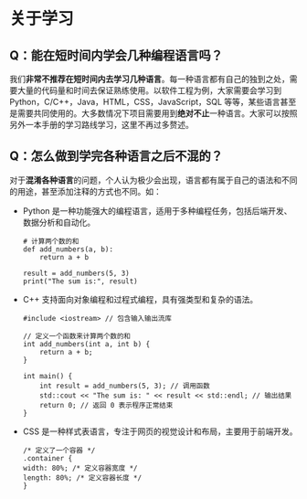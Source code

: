 # 关于学习

## Q：能在短时间内学会几种编程语言吗？

我们**非常不推荐在短时间内去学习几种语言**。每一种语言都有自己的独到之处，需要大量的代码量和时间去保证熟练使用。以软件工程为例，大家需要会学习到 Python，C/C++，Java，HTML，CSS，JavaScript，SQL 等等，某些语言甚至是需要共同使用的。大多数情况下项目需要用到**绝对不止**一种语言。大家可以按照另外一本手册的学习路线学习，这里不再过多赘述。

## Q：怎么做到学完各种语言之后不混的？

对于**混淆各种语言**的问题，个人认为极少会出现，语言都有属于自己的语法和不同的用途，甚至添加注释的方式也不同。如：

*   Python 是一种功能强大的编程语言，适用于多种编程任务，包括后端开发、数据分析和自动化。

    ```
    # 计算两个数的和
    def add_numbers(a, b):
        return a + b

    result = add_numbers(5, 3)
    print("The sum is:", result)
    ```
*   C++ 支持面向对象编程和过程式编程，具有强类型和复杂的语法。

    ```
    #include <iostream> // 包含输入输出流库

    // 定义一个函数来计算两个数的和
    int add_numbers(int a, int b) {
        return a + b;
    }

    int main() {
        int result = add_numbers(5, 3); // 调用函数
        std::cout << "The sum is: " << result << std::endl; // 输出结果
        return 0; // 返回 0 表示程序正常结束
    }
    ```
*   CSS 是一种样式表语言，专注于网页的视觉设计和布局，主要用于前端开发。

    ```
    /* 定义了一个容器 */
    .container {
    width: 80%; /* 定义容器宽度 */
    length: 80%; /* 定义容器长度 */
    }
    ```
